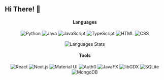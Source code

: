 ## Hi There! 👋

<h4 align='center'>Languages</h4>
<p align='center'>
  <img alt='Python' src='https://img.shields.io/badge/Python-3776AB?style=for-the-badge&logo=python&logoColor=FFFFFF' />
  <img alt='Java' src='https://img.shields.io/badge/Java-ED8B00?style=for-the-badge&logo=java&logoColor=FFFFFF' />
  <img alt='JavaScript' src='https://img.shields.io/badge/JavaScript-F7DF1E?style=for-the-badge&logo=javascript&logoColor=000000' />
  <img alt='TypeScript' src='https://img.shields.io/badge/TypeScript-00599C?style=for-the-badge&logo=typescript&logoColor=FFFFFF' />
  <img alt='HTML' src='https://img.shields.io/badge/HTML-E34C26?style=for-the-badge&logo=html5&logoColor=FFFFFF' />
  <img alt='CSS' src='https://img.shields.io/badge/CSS-264dE4?style=for-the-badge&logo=css3&logoColor=FFFFFF' />
  </br>
  </br>
  <img alt='Languages Stats' src='https://github-readme-stats.vercel.app/api/top-langs/?username=sigevio&layout=compact&border_color=30363d&hide_title=true&text_color=888&bg_color=ffffff00)](https://github.com/sigevio/github-readme-stats' />
</p>

<h4 align='center'>Tools</h4>
<p align='center'>
  <img alt='React' src='https://img.shields.io/badge/React-61DBFB?style=for-the-badge&logo=react&logoColor=000000' />
  <img alt='Next.js' src='https://img.shields.io/badge/Next.js-FFFFFF?style=for-the-badge&logo=next.js&logoColor=000000' />
  <img alt='Material UI' src='https://img.shields.io/badge/Material UI-2196F3?style=for-the-badge&logo=mui&logoColor=FFFFFF' />
  <img alt='Auth0' src='https://img.shields.io/badge/Auth0-EB5424?style=for-the-badge&logo=auth0&logoColor=FFFFFF' />
  <img alt='JavaFX' src='https://img.shields.io/badge/JavaFX-ED8B00?style=for-the-badge&logo=javafx&logoColor=FFFFFF' />
  <img alt='libGDX' src='https://img.shields.io/badge/libGDX-e74A45?style=for-the-badge&logo=libgdx&logoColor=FFFFFF' />
  <img alt='SQLite' src='https://img.shields.io/badge/SQLite-003B57?style=for-the-badge&logo=sqlite&logoColor=FFFFFF' />
  <img alt='MongoDB' src='https://img.shields.io/badge/MongoDB-47A248?style=for-the-badge&logo=mongodb&logoColor=FFFFFF' />
</p>

<!--
**Sigevio/sigevio** is a ✨ _special_ ✨ repository because its `README.md` (this file) appears on your GitHub profile.

Here are some ideas to get you started:

- 🔭 I’m currently working on ...
- 🌱 I’m currently learning ...
- 👯 I’m looking to collaborate on ...
- 🤔 I’m looking for help with ...
- 💬 Ask me about ...
- 📫 How to reach me: ...
- 😄 Pronouns: ...
- ⚡ Fun fact: ...
-->
